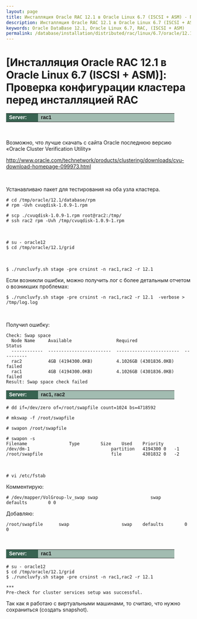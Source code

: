 ```yaml
---
layout: page
title: Инсталляция Oracle RAC 12.1 в Oracle Linux 6.7 (ISCSI + ASM) - Проверка конфигурации кластера перед инсталляцией RAC
description: Инсталляция Oracle RAC 12.1 в Oracle Linux 6.7 (ISCSI + ASM) - Проверка конфигурации кластера перед инсталляцией RAC
keywords: Oracle DataBase 12.1, Oracle Linux 6.7, RAC, (ISCSI + ASM)
permalink: /database/installation/distributed/rac/linux/6.7/oracle/12.1/iscsi-asm/check-environment-before-install/
---
```


# [Инсталляция Oracle RAC 12.1 в Oracle Linux 6.7 (ISCSI + ASM)]: Проверка конфигурации кластера перед инсталляцией RAC

<table cellpadding="4" cellspacing="2" align="center" border="0" width="100%">
	<tr>
		<td style="color: rgb(255, 255, 255);" bgcolor="#386351" width="14%"><span style="font-family: Arial,Helvetica,sans-serif; font-size: 14px;"><strong>Server:</strong></span></td>
		<td height="20" bgcolor="#a2bcb1" width="60%"><span style="font-family: Arial,Helvetica,sans-serif; font-size: 14px;"><strong>rac1</strong></span></td>
	</tr>
</table>

<br/>

Возможно, что лучше скачать с сайта Oracle последнюю версию «Oracle Cluster Verification Utility»

http://www.oracle.com/technetwork/products/clustering/downloads/cvu-download-homepage-099973.html

<br/>

Устанавливаю пакет для тестирования на оба узла кластера.

    # cd /tmp/oracle/12.1/database/rpm
    # rpm -Uvh cvuqdisk-1.0.9-1.rpm

    # scp ./cvuqdisk-1.0.9-1.rpm root@rac2:/tmp/
    # ssh rac2 rpm -Uvh /tmp/cvuqdisk-1.0.9-1.rpm

<br/>

    # su - oracle12
    $ cd /tmp/oracle/12.1/grid

<br/>

    $ ./runcluvfy.sh stage -pre crsinst -n rac1,rac2 -r 12.1

Если возникли ошибки, можно получить лог с более детальным отчетом о возникших проблемах:

    $ ./runcluvfy.sh stage -pre crsinst -n rac1,rac2 -r 12.1  -verbose > /tmp/log.log

<br/>

Получил ошибку:

    Check: Swap space
      Node Name     Available                 Required                  Status
      ------------  ------------------------  ------------------------  ----------
      rac2          4GB (4194300.0KB)         4.1026GB (4301836.0KB)    failed
      rac1          4GB (4194300.0KB)         4.1026GB (4301836.0KB)    failed
    Result: Swap space check failed

<table cellpadding="4" cellspacing="2" align="center" border="0" width="100%">
	<tr>
		<td style="color: rgb(255, 255, 255);" bgcolor="#386351" width="14%"><span style="font-family: Arial,Helvetica,sans-serif; font-size: 14px;"><strong>Server:</strong></span></td>
		<td height="20" bgcolor="#a2bcb1" width="60%"><span style="font-family: Arial,Helvetica,sans-serif; font-size: 14px;"><strong>rac1, rac2</strong></span></td>
	</tr>
</table>

    # dd if=/dev/zero of=/root/swapfile count=1024 bs=4718592

    # mkswap -f /root/swapfile

    # swapon /root/swapfile

    # swapon -s
    Filename				Type		Size	Used	Priority
    /dev/dm-1                               partition	4194300	0	-1
    /root/swapfile                          file		4301832	0	-2

<br/>

    # vi /etc/fstab

Комментирую:

    # /dev/mapper/VolGroup-lv_swap swap                    swap    defaults        0 0

Добавляю:

    /root/swapfile      swap                    swap    defaults        0 0

<br/>

<table cellpadding="4" cellspacing="2" align="center" border="0" width="100%">
	<tr>
		<td style="color: rgb(255, 255, 255);" bgcolor="#386351" width="14%"><span style="font-family: Arial,Helvetica,sans-serif; font-size: 14px;"><strong>Server:</strong></span></td>
		<td height="20" bgcolor="#a2bcb1" width="60%"><span style="font-family: Arial,Helvetica,sans-serif; font-size: 14px;"><strong>rac1</strong></span></td>
	</tr>
</table>

    # su - oracle12
    $ cd /tmp/oracle/12.1/grid
    $ ./runcluvfy.sh stage -pre crsinst -n rac1,rac2 -r 12.1

    ***
    Pre-check for cluster services setup was successful.

Так как я работаю с виртуальными машинами, то считаю, что нужно сохраниться (создать snapshot).
